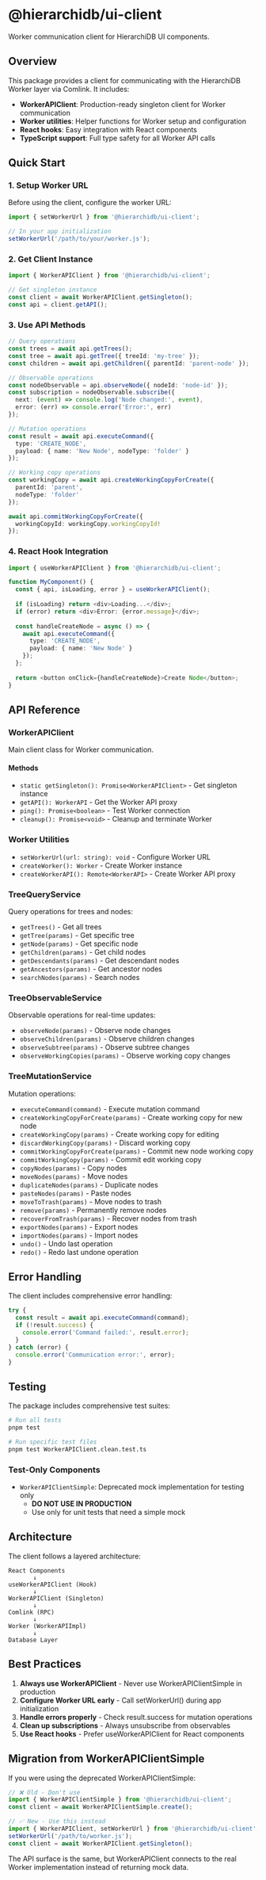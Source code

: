# @hierarchidb/ui-client

Worker communication client for HierarchiDB UI components.

## Overview

This package provides a client for communicating with the HierarchiDB Worker layer via Comlink. It includes:

- **WorkerAPIClient**: Production-ready singleton client for Worker communication
- **Worker utilities**: Helper functions for Worker setup and configuration
- **React hooks**: Easy integration with React components
- **TypeScript support**: Full type safety for all Worker API calls

## Quick Start

### 1. Setup Worker URL

Before using the client, configure the worker URL:

```typescript
import { setWorkerUrl } from '@hierarchidb/ui-client';

// In your app initialization
setWorkerUrl('/path/to/your/worker.js');
```

### 2. Get Client Instance

```typescript
import { WorkerAPIClient } from '@hierarchidb/ui-client';

// Get singleton instance
const client = await WorkerAPIClient.getSingleton();
const api = client.getAPI();
```

### 3. Use API Methods

```typescript
// Query operations
const trees = await api.getTrees();
const tree = await api.getTree({ treeId: 'my-tree' });
const children = await api.getChildren({ parentId: 'parent-node' });

// Observable operations  
const nodeObservable = api.observeNode({ nodeId: 'node-id' });
const subscription = nodeObservable.subscribe({
  next: (event) => console.log('Node changed:', event),
  error: (err) => console.error('Error:', err)
});

// Mutation operations
const result = await api.executeCommand({
  type: 'CREATE_NODE',
  payload: { name: 'New Node', nodeType: 'folder' }
});

// Working copy operations
const workingCopy = await api.createWorkingCopyForCreate({
  parentId: 'parent',
  nodeType: 'folder'
});

await api.commitWorkingCopyForCreate({
  workingCopyId: workingCopy.workingCopyId!
});
```

### 4. React Hook Integration

```typescript
import { useWorkerAPIClient } from '@hierarchidb/ui-client';

function MyComponent() {
  const { api, isLoading, error } = useWorkerAPIClient();
  
  if (isLoading) return <div>Loading...</div>;
  if (error) return <div>Error: {error.message}</div>;
  
  const handleCreateNode = async () => {
    await api.executeCommand({
      type: 'CREATE_NODE',
      payload: { name: 'New Node' }
    });
  };
  
  return <button onClick={handleCreateNode}>Create Node</button>;
}
```

## API Reference

### WorkerAPIClient

Main client class for Worker communication.

#### Methods

- `static getSingleton(): Promise<WorkerAPIClient>` - Get singleton instance
- `getAPI(): WorkerAPI` - Get the Worker API proxy
- `ping(): Promise<boolean>` - Test Worker connection
- `cleanup(): Promise<void>` - Cleanup and terminate Worker

### Worker Utilities

- `setWorkerUrl(url: string): void` - Configure Worker URL
- `createWorker(): Worker` - Create Worker instance
- `createWorkerAPI(): Remote<WorkerAPI>` - Create Worker API proxy

### TreeQueryService

Query operations for trees and nodes:

- `getTrees()` - Get all trees
- `getTree(params)` - Get specific tree
- `getNode(params)` - Get specific node  
- `getChildren(params)` - Get child nodes
- `getDescendants(params)` - Get descendant nodes
- `getAncestors(params)` - Get ancestor nodes
- `searchNodes(params)` - Search nodes

### TreeObservableService

Observable operations for real-time updates:

- `observeNode(params)` - Observe node changes
- `observeChildren(params)` - Observe children changes
- `observeSubtree(params)` - Observe subtree changes
- `observeWorkingCopies(params)` - Observe working copy changes

### TreeMutationService

Mutation operations:

- `executeCommand(command)` - Execute mutation command
- `createWorkingCopyForCreate(params)` - Create working copy for new node
- `createWorkingCopy(params)` - Create working copy for editing
- `discardWorkingCopy(params)` - Discard working copy
- `commitWorkingCopyForCreate(params)` - Commit new node working copy
- `commitWorkingCopy(params)` - Commit edit working copy
- `copyNodes(params)` - Copy nodes
- `moveNodes(params)` - Move nodes
- `duplicateNodes(params)` - Duplicate nodes
- `pasteNodes(params)` - Paste nodes
- `moveToTrash(params)` - Move nodes to trash
- `remove(params)` - Permanently remove nodes
- `recoverFromTrash(params)` - Recover nodes from trash
- `exportNodes(params)` - Export nodes
- `importNodes(params)` - Import nodes
- `undo()` - Undo last operation
- `redo()` - Redo last undone operation

## Error Handling

The client includes comprehensive error handling:

```typescript
try {
  const result = await api.executeCommand(command);
  if (!result.success) {
    console.error('Command failed:', result.error);
  }
} catch (error) {
  console.error('Communication error:', error);
}
```

## Testing

The package includes comprehensive test suites:

```bash
# Run all tests
pnpm test

# Run specific test files
pnpm test WorkerAPIClient.clean.test.ts
```

### Test-Only Components

- `WorkerAPIClientSimple`: Deprecated mock implementation for testing only
  - **DO NOT USE IN PRODUCTION**
  - Use only for unit tests that need a simple mock

## Architecture

The client follows a layered architecture:

```
React Components
       ↓
useWorkerAPIClient (Hook)
       ↓
WorkerAPIClient (Singleton)
       ↓
Comlink (RPC)
       ↓
Worker (WorkerAPIImpl)
       ↓
Database Layer
```

## Best Practices

1. **Always use WorkerAPIClient** - Never use WorkerAPIClientSimple in production
2. **Configure Worker URL early** - Call setWorkerUrl() during app initialization
3. **Handle errors properly** - Check result.success for mutation operations
4. **Clean up subscriptions** - Always unsubscribe from observables
5. **Use React hooks** - Prefer useWorkerAPIClient for React components

## Migration from WorkerAPIClientSimple

If you were using the deprecated WorkerAPIClientSimple:

```typescript
// ❌ Old - Don't use
import { WorkerAPIClientSimple } from '@hierarchidb/ui-client';
const client = await WorkerAPIClientSimple.create();

// ✅ New - Use this instead  
import { WorkerAPIClient, setWorkerUrl } from '@hierarchidb/ui-client';
setWorkerUrl('/path/to/worker.js');
const client = await WorkerAPIClient.getSingleton();
```

The API surface is the same, but WorkerAPIClient connects to the real Worker implementation instead of returning mock data.